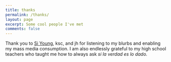 ```yaml
---
title: thanks
permalink: /thanks/
layout: page
excerpt: Some cool people I've met
comments: false
---
```


Thank you to <a href="https://siyoung-kim.github.io">Si Young</a>, ksc, and jh for listening to my blurbs and enabling my mass media consumption. I am also endlessly grateful to my high school teachers who taught me how to always ask <i> si la verdad es lo dado.</i>

